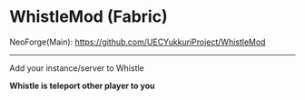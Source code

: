 # WhistleMod (Fabric)

NeoForge(Main): https://github.com/UECYukkuriProject/WhistleMod

---

Add your instance/server to Whistle

**Whistle is teleport other player to you**
